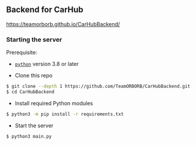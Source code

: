 ## Backend for CarHub
https://teamorborb.github.io/CarHubBackend/

### Starting the server
Prerequisite:
* [`python`](https://www.python.org/) version 3.8 or later

* Clone this repo
```bash
$ git clone --depth 1 https://github.com/TeamORBORB/CarHubBackend.git
$ cd CarHubBackend
```

* Install required Python modules
```bash
$ python3 -m pip install -r requirements.txt
```

* Start the server
```bash
$ python3 main.py
```
